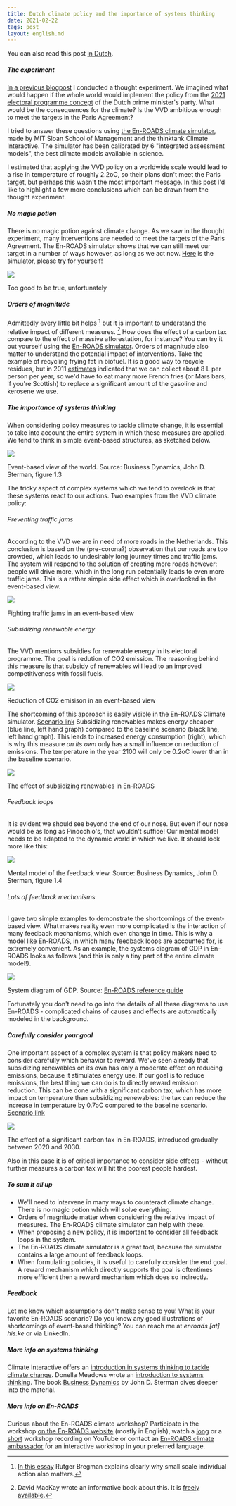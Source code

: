 ```yaml
---
title: Dutch climate policy and the importance of systems thinking
date: 2021-02-22
tags: post
layout: english.md
---
```


You can also read this post [in Dutch](/posts/het-vvd-klimaatbeleid-en-het-belang-van-systeemdenken/).

##### The experiment

[In a previous blogpost](/posts/climate-policy-of-the-dutch-prime-ministers-party-vvd/) I conducted a thought experiment. We imagined what would happen if the whole world would implement the policy from the [2021 electoral programme concept](https://www.vvd.nl/content/uploads/2020/11/Verkiezingsprogramma-concept-VVD-2021-2025.pdf) of the Dutch prime minister's party. What would be the consequences for the climate? Is the VVD ambitious enough to meet the targets in the Paris Agreement?

I tried to answer these questions using [the En-ROADS climate simulator](https://en-roads.climateinteractive.org/scenario.html?v=2.7.35), made by MIT Sloan School of Management and the thinktank Climate Interactive. The simulator has been calibrated by 6 "integrated assessment models", the best climate models available in science.

I estimated that applying the VVD policy on a worldwide scale would lead to a rise in temperature of roughly 2.2oC, so their plans don't meet the Paris target, but perhaps this wasn't the most important message. In this post I'd like to highlight a few more conclusions which can be drawn from the thought experiment.

##### No magic potion

There is no magic potion against climate change. As we saw in the thought experiment, many interventions are needed to meet the targets of the Paris Agreement. The En-ROADS simulator shows that we can still meet our target in a number of ways however, as long as we act now. [Here](https://en-roads.climateinteractive.org/scenario.html?v=2.7.36) is the simulator, please try for yourself!

![](img/1.png)

Too good to be true, unfortunately

##### Orders of magnitude

Admittedly every little bit helps [^1] but it is important to understand the relative impact of different measures. [^2] How does the effect of a carbon tax compare to the effect of massive afforestation, for instance? You can try it out yourself using the [En-ROADS simulator](https://en-roads.climateinteractive.org/scenario.html?p39=2&v=2.7.36). Orders of magnitude also matter to understand the potential impact of interventions. Take the example of recycling frying fat in biofuel. It is a good way to recycle residues, but in 2011 [estimates](https://www.nrc.nl/nieuws/2011/01/29/biodieselproblemen-11992569-a1326913) indicated that we can collect about 8 L per person per year, so we'd have to eat many more French fries (or Mars bars, if you're Scottish) to replace a significant amount of the gasoline and kerosene we use.

##### The importance of systems thinking

When considering policy measures to tackle climate change, it is essential to take into account the entire system in which these measures are applied. We tend to think in simple event-based structures, as sketched below.

![](img/2.png)

Event-based view of the world. Source: Business Dynamics, John D. Sterman, figure 1.3

The tricky aspect of complex systems which we tend to overlook is that these systems react to our actions. Two examples from the VVD climate policy:

###### Preventing traffic jams

According to the VVD we are in need of more roads in the Netherlands. This conclusion is based on the (pre-corona?) observation that our roads are too crowded, which leads to undesirably long journey times and traffic jams. The system will respond to the solution of creating more roads however: people will drive more, which in the long run potentially leads to even more traffic jams. This is a rather simple side effect which is overlooked in the event-based view.

![](img/3.png)

Fighting traffic jams in an event-based view

###### Subsidizing renewable energy

The VVD mentions subsidies for renewable energy in its electoral programme. The goal is redution of CO2 emission. The reasoning behind this measure is that subsidy of renewables will lead to an improved competitiveness with fossil fuels.

![](img/4.png)

Reduction of CO2 emisison in an event-based view

The shortcoming of this approach is easily visible in the En-ROADS Climate simulator. [Scenario link](https://en-roads.climateinteractive.org/scenario.html?p16=-0.03&p39=2&g0=29&g1=62&v=2.7.36) Subsidizing renewables makes energy cheaper (blue line, left hand graph) compared to the baseline scenario (black line, left hand graph). This leads to increased energy consumption (right), which is why this measure _on its own_ only has a small influence on reduction of emissions. The temperature in the year 2100 will only be 0.2oC lower than in the baseline scenario.

![](img/5.png)

The effect of subsidizing renewables in En-ROADS

###### Feedback loops

It is evident we should see beyond the end of our nose. But even if our nose would be as long as Pinocchio's, that wouldn't suffice! Our mental model needs to be adapted to the dynamic world in which we live. It should look more like this:

![](img/6.png)

Mental model of the feedback view. Source: Business Dynamics, John D. Sterman, figure 1.4

###### Lots of feedback mechanisms

I gave two simple examples to demonstrate the shortcomings of the event-based view. What makes reality even more complicated is the interaction of many feedback mechanisms, which even change in time. This is why a model like En-ROADS, in which many feedback loops are accounted for, is extremely convenient. As an example, the systems diagram of GDP in En-ROADS looks as follows (and this is only a tiny part of the entire climate model!).

![](img/7.png)

System diagram of GDP. Source: [En-ROADS reference guide](https://img.climateinteractive.org/wp-content/uploads/2021/01/En-ROADS_Reference_Guide_012221.pdf)

Fortunately you don't need to go into the details of all these diagrams to use En-ROADS - complicated chains of causes and effects are automatically modeled in the background.

##### Carefully consider your goal

One important aspect of a complex system is that policy makers need to consider carefully which behavior to reward. We've seen already that subsidizing renewables on its own has only a moderate effect on reducing emissions, because it stimulates energy use. If our goal is to reduce emissions, the best thing we can do is to directly reward emission reduction. This can be done with a significant carbon tax, which has more impact on temperature than subsidizing renewables: the tax can reduce the increase in temperature by 0.7oC compared to the baseline scenario. [Scenario link](https://en-roads.climateinteractive.org/scenario.html?p39=124&g0=78&g1=29&v=2.7.36)

![](img/8.png)

The effect of a significant carbon tax in En-ROADS, introduced gradually between 2020 and 2030.

Also in this case it is of critical importance to consider side effects - without further measures a carbon tax will hit the poorest people hardest.

##### To sum it all up

- We'll need to intervene in many ways to counteract climate change. There is no magic potion which will solve everything.
- Orders of magnitude matter when considering the relative impact of measures. The En-ROADS climate simulator can help with these.
- When proposing a new policy, it is important to consider all feedback loops in the system.
- The En-ROADS climate simulator is a great tool, because the simulator contains a large amount of feedback loops.
- When formulating policies, it is useful to carefully consider the end goal. A reward mechanism which directly supports the goal is oftentimes more efficient then a reward mechanism which does so indirectly.

##### Feedback

Let me know which assumptions don't make sense to you! What is your favorite En-ROADS scenario? Do you know any good illustrations of shortcomings of event-based thinking? You can reach me at _enroads \[at\] his.ke_ or via LinkedIn.

##### More info on systems thinking

Climate Interactive offers an [introduction in systems thinking to tackle climate change](https://www.climateinteractive.org/ci-topics/systems-thinking/the-climate-leader/). Donella Meadows wrote an [introduction to systems thinking](https://www.goodreads.com/book/show/3828902-thinking-in-systems). The book [Business Dynamics](https://www.goodreads.com/book/show/304978.Business_Dynamics) by John D. Sterman dives deeper into the material.

##### More info on En-ROADS

Curious about the En-ROADS climate workshop? Participate in the workshop [on the En-ROADS website](https://www.climateinteractive.org/get-involved/webinars/) (mostly in English), watch a [long](https://www.youtube.com/watch?v=R9W_KEXNzm4&t=0s) or a [short](https://www.youtube.com/watch?v=u5mrnkOJdso) workshop recording on YouTube or contact an [En-ROADS climate ambassador](https://www.climateinteractive.org/tools/en-roads/climate-ambassadors/) for an interactive workshop in your preferred language.

[^1]: [In this essay](https://thecorrespondent.com/796/yes-its-all-the-fault-of-big-oil-facebook-and-the-system-but-lets-talk-about-you-this-time/105316520056-9134847d) Rutger Bregman explains clearly why small scale individual action also matters.

[^2]: David MacKay wrote an informative book about this. It is [freely available](https://www.withouthotair.com/).
